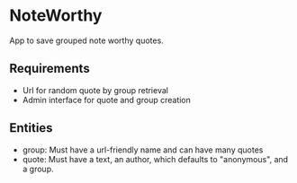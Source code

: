 # NoteWorthy #

App to save grouped note worthy quotes.

## Requirements ##

* Url for random quote by group retrieval
* Admin interface for quote and group creation

## Entities ##

* group: Must have a url-friendly name and can have many quotes
* quote: Must have a text, an author, which defaults to "anonymous",
and a group.